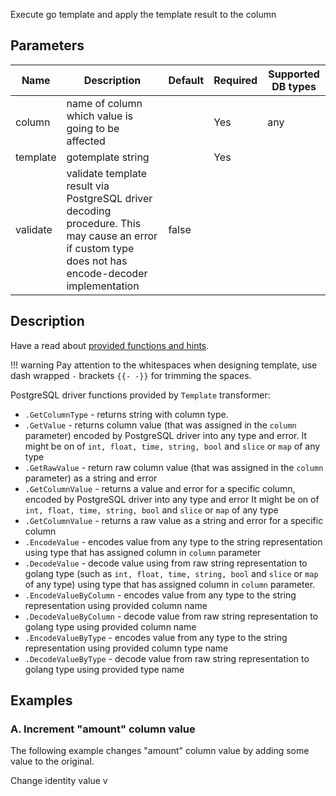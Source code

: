 Execute go template and apply the template result to the column

## Parameters

| Name     | Description                                                                                                                                          | Default | Required | Supported DB types |
|----------|------------------------------------------------------------------------------------------------------------------------------------------------------|---------|----------|--------------------|
| column   | name of column which value is going to be affected                                                                                                   |         | Yes      | any                |
| template | gotemplate string                                                                                                                                    |         | Yes      |                    |
| validate | validate template result via PostgreSQL driver decoding procedure. This may cause an error if custom type does not has encode-decoder implementation | false   |          |                    |

## Description

Have a read about [provided functions and hints](../template_functions.md).

!!! warning
    Pay attention to the whitespaces when designing template, use dash wrapped `-` brackets `{{- -}}` for trimming the 
    spaces.

PostgreSQL driver functions provided by `Template` transformer:

* `.GetColumnType` - returns string with column type.
* `.GetValue` - returns column value (that was assigned in the `column` parameter) encoded by PostgreSQL driver into
  any type and error. It might be on of `int, float, time, string, bool` and `slice` or `map` of any type
* `.GetRawValue` - return raw column value (that was assigned in the `column` parameter) as a string and error
* `.GetColumnValue` - returns a value and error for a specific column, encoded by PostgreSQL driver into
  any type and error It might be on of `int, float, time, string, bool` and `slice` or `map` of any type
* `.GetColumnValue` - returns a raw value as a string and error for a specific column
* `.EncodeValue` - encodes value from any type to the string representation using type that has assigned column in
  `column` parameter
* `.DecodeValue` - decode value using from raw string representation to golang type (such
  as `int, float, time, string, bool` and `slice` or `map` of any type) using type that has assigned column in `column`
  parameter.
* `.EncodeValueByColumn` - encodes value from any type to the string representation using provided column name
* `.DecodeValueByColumn` - decode value from raw string representation to golang type using provided column name
* `.EncodeValueByType` - encodes value from any type to the string representation using provided column type name
* `.DecodeValueByType` - decode value from raw string representation to golang type using provided type name

## Examples

### A. Increment "amount" column value

The following example changes "amount" column value by adding some value to the original.


Change identity value v 


